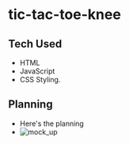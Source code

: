 # tic-tac-toe-knee

## Tech Used

-   HTML
-   JavaScript
-   CSS Styling.

## Planning

-   Here's the planning
-   ![mock_up](tic-tac-toe-knee/tic-tac-toe-knee.jpg)
